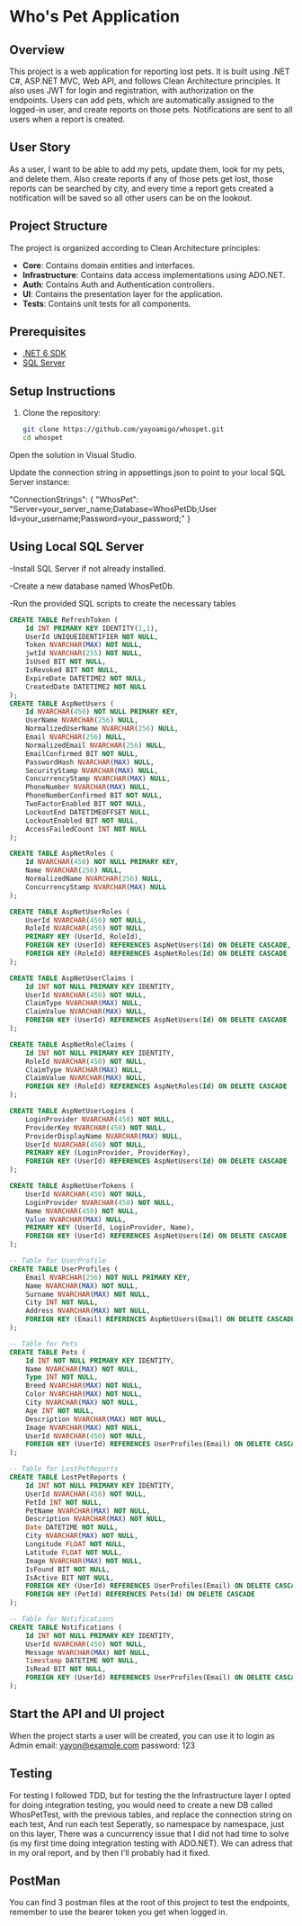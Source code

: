 # Who's Pet Application

## Overview
This project is a web application for reporting lost pets. It is built using .NET C#, ASP.NET MVC, Web API, and follows Clean Architecture principles. It also uses JWT for login and registration, with authorization on the endpoints. Users can add pets, which are automatically assigned to the logged-in user, and create reports on those pets. Notifications are sent to all users when a report is created.

## User Story
As a user, I want to be able to add my pets, update them, look for my pets, and delete them. Also create reports if any of those pets get lost, those reports can be searched by city, and every time a report gets created a notification will be saved so all other users can be on the lookout.

## Project Structure
The project is organized according to Clean Architecture principles:
- **Core**: Contains domain entities and interfaces.
- **Infrastructure**: Contains data access implementations using ADO.NET.
- **Auth**: Contains Auth and Authentication controllers.
- **UI**: Contains the presentation layer for the application.
- **Tests**: Contains unit tests for all components.

## Prerequisites
- [.NET 6 SDK](https://dotnet.microsoft.com/download/dotnet/6.0)
- [SQL Server](https://www.microsoft.com/en-us/sql-server/sql-server-downloads)

## Setup Instructions
1. Clone the repository:
   ```bash
   git clone https://github.com/yayoamigo/whospet.git
   cd whospet
Open the solution in Visual Studio.

Update the connection string in appsettings.json to point to your local SQL Server instance:

"ConnectionStrings": {
  "WhosPet": "Server=your_server_name;Database=WhosPetDb;User Id=your_username;Password=your_password;"
} 
## Using Local SQL Server
-Install SQL Server if not already installed.

-Create a new database named WhosPetDb.

-Run the provided SQL scripts to create the necessary tables
```sql
CREATE TABLE RefreshToken (
    Id INT PRIMARY KEY IDENTITY(1,1),
    UserId UNIQUEIDENTIFIER NOT NULL,
    Token NVARCHAR(MAX) NOT NULL,
    jwtId NVARCHAR(255) NOT NULL,
    IsUsed BIT NOT NULL,
    IsRevoked BIT NOT NULL,
    ExpireDate DATETIME2 NOT NULL,
    CreatedDate DATETIME2 NOT NULL
);
CREATE TABLE AspNetUsers (
    Id NVARCHAR(450) NOT NULL PRIMARY KEY,
    UserName NVARCHAR(256) NULL,
    NormalizedUserName NVARCHAR(256) NULL,
    Email NVARCHAR(256) NULL,
    NormalizedEmail NVARCHAR(256) NULL,
    EmailConfirmed BIT NOT NULL,
    PasswordHash NVARCHAR(MAX) NULL,
    SecurityStamp NVARCHAR(MAX) NULL,
    ConcurrencyStamp NVARCHAR(MAX) NULL,
    PhoneNumber NVARCHAR(MAX) NULL,
    PhoneNumberConfirmed BIT NOT NULL,
    TwoFactorEnabled BIT NOT NULL,
    LockoutEnd DATETIMEOFFSET NULL,
    LockoutEnabled BIT NOT NULL,
    AccessFailedCount INT NOT NULL
);

CREATE TABLE AspNetRoles (
    Id NVARCHAR(450) NOT NULL PRIMARY KEY,
    Name NVARCHAR(256) NULL,
    NormalizedName NVARCHAR(256) NULL,
    ConcurrencyStamp NVARCHAR(MAX) NULL
);

CREATE TABLE AspNetUserRoles (
    UserId NVARCHAR(450) NOT NULL,
    RoleId NVARCHAR(450) NOT NULL,
    PRIMARY KEY (UserId, RoleId),
    FOREIGN KEY (UserId) REFERENCES AspNetUsers(Id) ON DELETE CASCADE,
    FOREIGN KEY (RoleId) REFERENCES AspNetRoles(Id) ON DELETE CASCADE
);

CREATE TABLE AspNetUserClaims (
    Id INT NOT NULL PRIMARY KEY IDENTITY,
    UserId NVARCHAR(450) NOT NULL,
    ClaimType NVARCHAR(MAX) NULL,
    ClaimValue NVARCHAR(MAX) NULL,
    FOREIGN KEY (UserId) REFERENCES AspNetUsers(Id) ON DELETE CASCADE
);

CREATE TABLE AspNetRoleClaims (
    Id INT NOT NULL PRIMARY KEY IDENTITY,
    RoleId NVARCHAR(450) NOT NULL,
    ClaimType NVARCHAR(MAX) NULL,
    ClaimValue NVARCHAR(MAX) NULL,
    FOREIGN KEY (RoleId) REFERENCES AspNetRoles(Id) ON DELETE CASCADE
);

CREATE TABLE AspNetUserLogins (
    LoginProvider NVARCHAR(450) NOT NULL,
    ProviderKey NVARCHAR(450) NOT NULL,
    ProviderDisplayName NVARCHAR(MAX) NULL,
    UserId NVARCHAR(450) NOT NULL,
    PRIMARY KEY (LoginProvider, ProviderKey),
    FOREIGN KEY (UserId) REFERENCES AspNetUsers(Id) ON DELETE CASCADE
);

CREATE TABLE AspNetUserTokens (
    UserId NVARCHAR(450) NOT NULL,
    LoginProvider NVARCHAR(450) NOT NULL,
    Name NVARCHAR(450) NOT NULL,
    Value NVARCHAR(MAX) NULL,
    PRIMARY KEY (UserId, LoginProvider, Name),
    FOREIGN KEY (UserId) REFERENCES AspNetUsers(Id) ON DELETE CASCADE
);

-- Table for UserProfile
CREATE TABLE UserProfiles (
    Email NVARCHAR(256) NOT NULL PRIMARY KEY,
    Name NVARCHAR(MAX) NOT NULL,
    Surname NVARCHAR(MAX) NOT NULL,
    City INT NOT NULL,
    Address NVARCHAR(MAX) NOT NULL,
    FOREIGN KEY (Email) REFERENCES AspNetUsers(Email) ON DELETE CASCADE
);

-- Table for Pets
CREATE TABLE Pets (
    Id INT NOT NULL PRIMARY KEY IDENTITY,
    Name NVARCHAR(MAX) NOT NULL,
    Type INT NOT NULL,
    Breed NVARCHAR(MAX) NOT NULL,
    Color NVARCHAR(MAX) NOT NULL,
    City NVARCHAR(MAX) NOT NULL,
    Age INT NOT NULL,
    Description NVARCHAR(MAX) NOT NULL,
    Image NVARCHAR(MAX) NOT NULL,
    UserId NVARCHAR(450) NOT NULL,
    FOREIGN KEY (UserId) REFERENCES UserProfiles(Email) ON DELETE CASCADE
);

-- Table for LostPetReports
CREATE TABLE LostPetReports (
    Id INT NOT NULL PRIMARY KEY IDENTITY,
    UserId NVARCHAR(450) NOT NULL,
    PetId INT NOT NULL,
    PetName NVARCHAR(MAX) NOT NULL,
    Description NVARCHAR(MAX) NOT NULL,
    Date DATETIME NOT NULL,
    City NVARCHAR(MAX) NOT NULL,
    Longitude FLOAT NOT NULL,
    Latitude FLOAT NOT NULL,
    Image NVARCHAR(MAX) NOT NULL,
    IsFound BIT NOT NULL,
    IsActive BIT NOT NULL,
    FOREIGN KEY (UserId) REFERENCES UserProfiles(Email) ON DELETE CASCADE,
    FOREIGN KEY (PetId) REFERENCES Pets(Id) ON DELETE CASCADE
);

-- Table for Notifications
CREATE TABLE Notifications (
    Id INT NOT NULL PRIMARY KEY IDENTITY,
    UserId NVARCHAR(450) NOT NULL,
    Message NVARCHAR(MAX) NOT NULL,
    Timestamp DATETIME NOT NULL,
    IsRead BIT NOT NULL,
    FOREIGN KEY (UserId) REFERENCES UserProfiles(Email) ON DELETE CASCADE
);
```
## Start the API and UI project

When the project starts a user will be created, you can use it to login as Admin
email: yayon@example.com
password: 123

## Testing
For testing I followed TDD, but for testing the the  Infrastructure layer I opted for doing integration testing, you would need to create a new DB called WhosPetTest, with the previous tables, and replace the connection string on each test, And run each test Seperatly, so namespace by namespace, just on this layer, There was a cuncurrency issue that I did not had time to solve (is my first time doing integration testing with ADO.NET). We can adress that in my oral report, and by then I'll probably had it fixed.

## PostMan
You can find 3 postman files at the root of this project to test the endpoints, remember to use the bearer token you get when logged in.
